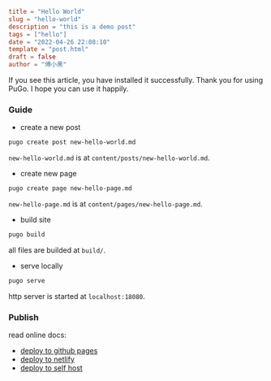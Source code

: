 ```toml
title = "Hello World"
slug = "hello-world"
description = "this is a demo post"
tags = ["hello"]
date = "2022-04-26 22:08:10"
template = "post.html"
draft = false
author = "傅小黑"
```

If you see this article, you have installed it successfully. Thank you for using PuGo. I hope you can use it happily.

<!--more-->

### Guide

- create a new post

```bash
pugo create post new-hello-world.md
```

`new-hello-world.md` is at `content/posts/new-hello-world.md`.

- create new page

```bash
pugo create page new-hello-page.md
```

`new-hello-page.md` is at `content/pages/new-hello-page.md`.

- build site

```bash
pugo build
```

all files are builded at `build/`.

- serve locally

```bash
pugo serve
```

http server is started at `localhost:18080`.

### Publish

read online docs:

- [deploy to github pages](#)
- [deploy to netlify](#)
- [deploy to self host](#)
